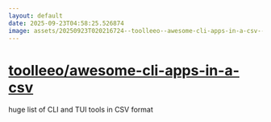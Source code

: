 ```yaml
---
layout: default
date: 2025-09-23T04:58:25.526874
image: assets/20250923T020216724--toolleeo--awesome-cli-apps-in-a-csv--20250923T020827923--cropped.png
---
```


# [toolleeo/awesome-cli-apps-in-a-csv](https://github.com/toolleeo/awesome-cli-apps-in-a-csv)

huge list of CLI and TUI tools in CSV format
